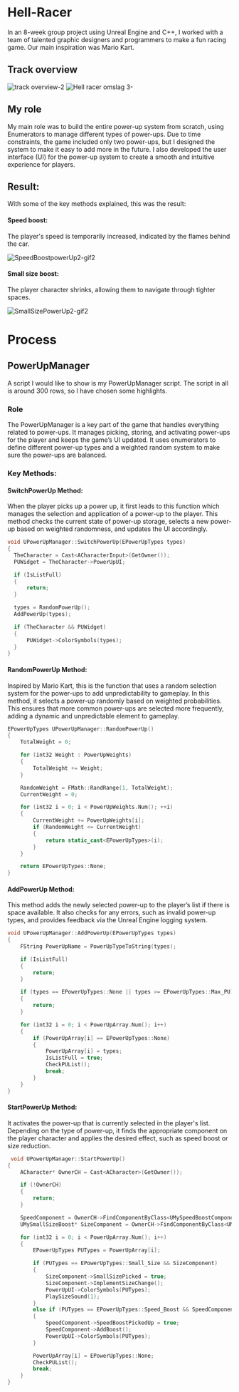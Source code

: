 # Hell-Racer

In an 8-week group project using Unreal Engine and C++, I worked with a team of talented graphic designers and programmers to make a fun racing game. Our main inspiration was Mario Kart.

## Track overview

![track overview-2](https://github.com/user-attachments/assets/11d1b639-9859-4491-8407-fa128797a9d2)
![Hell racer omslag 3-](https://github.com/user-attachments/assets/faddf628-5bb0-4ba1-a928-4288740bcc84)

## My role

My main role was to build the entire power-up system from scratch, using Enumerators to manage different types of power-ups. Due to time constraints, the game included only two power-ups, but I designed the system to make it easy to add more in the future. I also developed the user interface (UI) for the power-up system to create a smooth and intuitive experience for players.

## Result: 

With some of the key methods explained, this was the result: 

#### Speed boost: 

The player's speed is temporarily increased, indicated by the flames behind the car. 

![SpeedBoostpowerUp2-gif2](https://github.com/user-attachments/assets/4b2796dd-927e-46dd-aab9-09664f1623b0)

#### Small size boost: 

The player character shrinks, allowing them to navigate through tighter spaces.

![SmallSizePowerUp2-gif2](https://github.com/user-attachments/assets/efb156c4-4749-462f-8721-d80e90be95c3)

# Process

## PowerUpManager
A script I would like to show is my PowerUpManager script. The script in all is around 300 rows, so I have chosen some highlights.

### Role

The PowerUpManager is a key part of the game that handles everything related to power-ups. It manages picking, storing, and activating power-ups for the player and keeps the game’s UI updated. It uses enumerators to define different power-up types and a weighted random system to make sure the power-ups are balanced.

### Key Methods: 

#### SwitchPowerUp Method: 

When the player picks up a power up, it first leads to this function which manages the selection and application of a power-up to the player. This method checks the current state of power-up storage, selects a new power-up based on weighted randomness, and updates the UI accordingly.

  ```cpp
void UPowerUpManager::SwitchPowerUp(EPowerUpTypes types)
{
    TheCharacter = Cast<ACharacterInput>(GetOwner()); 
    PUWidget = TheCharacter->PowerUpUI; 

    if (IsListFull) 
    {
        return; 
    }

    types = RandomPowerUp(); 
    AddPowerUp(types); 

    if (TheCharacter && PUWidget)
    {
        PUWidget->ColorSymbols(types); 
    }
}
```

#### RandomPowerUp Method: 

Inspired by Mario Kart, this is the function that uses a random selection system for the power-ups to add unpredictability to gameplay. In this method, it selects a power-up randomly based on weighted probabilities. This ensures that more common power-ups are selected more frequently, adding a dynamic and unpredictable element to gameplay.


```cpp
EPowerUpTypes UPowerUpManager::RandomPowerUp()
{
    TotalWeight = 0;

    for (int32 Weight : PowerUpWeights)
    {
        TotalWeight += Weight;
    }

    RandomWeight = FMath::RandRange(1, TotalWeight); 
    CurrentWeight = 0;

    for (int32 i = 0; i < PowerUpWeights.Num(); ++i)
    {
        CurrentWeight += PowerUpWeights[i];
        if (RandomWeight <= CurrentWeight)
        {
            return static_cast<EPowerUpTypes>(i);
        }
    }

    return EPowerUpTypes::None; 
}
```

#### AddPowerUp Method:
This method adds the newly selected power-up to the player’s list if there is space available. It also checks for any errors, such as invalid power-up types, and provides feedback via the Unreal Engine logging system.

```cpp
void UPowerUpManager::AddPowerUp(EPowerUpTypes types)
{
    FString PowerUpName = PowerUpTypeToString(types);

    if (IsListFull)
    {
        return; 
    }

    if (types == EPowerUpTypes::None || types >= EPowerUpTypes::Max_PU)
    {
        return;
    }

    for (int32 i = 0; i < PowerUpArray.Num(); i++)
    {
        if (PowerUpArray[i] == EPowerUpTypes::None) 
        {
            PowerUpArray[i] = types; 
            IsListFull = true;
            CheckPUList(); 
            break;
        }
    }
}
```

#### StartPowerUp Method:

It activates the power-up that is currently selected in the player's list. Depending on the type of power-up, it finds the appropriate component on the player character and applies the desired effect, such as speed boost or size reduction.

```cpp
 void UPowerUpManager::StartPowerUp()
{
    ACharacter* OwnerCH = Cast<ACharacter>(GetOwner()); 

    if (!OwnerCH)
    {
        return;
    }

    SpeedComponent = OwnerCH->FindComponentByClass<UMySpeedBoostComponent>(); 
    UMySmallSizeBoost* SizeComponent = OwnerCH->FindComponentByClass<UMySmallSizeBoost>();

    for (int32 i = 0; i < PowerUpArray.Num(); i++)
    {
        EPowerUpTypes PUTypes = PowerUpArray[i];

        if (PUTypes == EPowerUpTypes::Small_Size && SizeComponent)
        {
            SizeComponent->SmallSizePicked = true;
            SizeComponent->ImplementSizeChange();
            PowerUpUI->ColorSymbols(PUTypes);
            PlaySizeSound(1);
        }
        else if (PUTypes == EPowerUpTypes::Speed_Boost && SpeedComponent)
        {
            SpeedComponent->SpeedBoostPickedUp = true;
            SpeedComponent->AddBoost();
            PowerUpUI->ColorSymbols(PUTypes);
        }

        PowerUpArray[i] = EPowerUpTypes::None; 
        CheckPUList(); 
        break; 
    }
}
```

